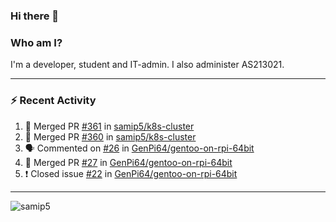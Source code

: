 ### Hi there 👋

### Who am I?
I'm a developer, student and IT-admin. I also administer AS213021.

---
### :zap: Recent Activity
<!--START_SECTION:activity-->
1. 🎉 Merged PR [#361](https://github.com/samip5/k8s-cluster/pull/361) in [samip5/k8s-cluster](https://github.com/samip5/k8s-cluster)
2. 🎉 Merged PR [#360](https://github.com/samip5/k8s-cluster/pull/360) in [samip5/k8s-cluster](https://github.com/samip5/k8s-cluster)
3. 🗣 Commented on [#26](https://github.com/GenPi64/gentoo-on-rpi-64bit/issues/26) in [GenPi64/gentoo-on-rpi-64bit](https://github.com/GenPi64/gentoo-on-rpi-64bit)
4. 🎉 Merged PR [#27](https://github.com/GenPi64/gentoo-on-rpi-64bit/pull/27) in [GenPi64/gentoo-on-rpi-64bit](https://github.com/GenPi64/gentoo-on-rpi-64bit)
5. ❗️ Closed issue [#22](https://github.com/GenPi64/gentoo-on-rpi-64bit/issues/22) in [GenPi64/gentoo-on-rpi-64bit](https://github.com/GenPi64/gentoo-on-rpi-64bit)
<!--END_SECTION:activity-->
---

<img align="center" src="https://github-readme-stats.vercel.app/api?username=samip5&show_icons=true" alt="samip5" />
